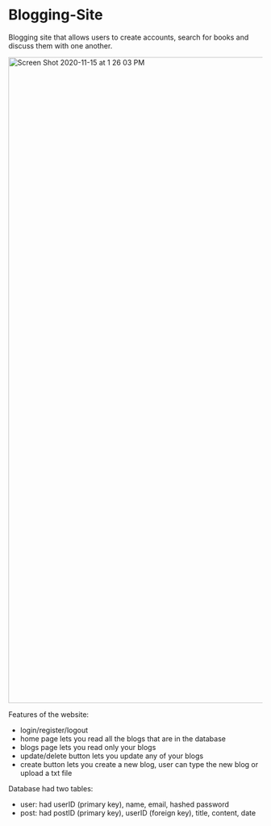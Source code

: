 # Blogging-Site
Blogging site that allows users to create accounts, search for books and discuss them with one another.

<img width="1280" alt="Screen Shot 2020-11-15 at 1 26 03 PM" src="https://user-images.githubusercontent.com/51719874/99193316-32e51500-2746-11eb-86ba-94bf237618ad.png">

Features of the website:

- login/register/logout
- home page lets you read all the blogs that are in the database
- blogs page lets you read only your blogs
- update/delete button lets you update any of your blogs
- create button lets you create a new blog, user can type the new blog or upload a txt file

Database had two tables:
- user: had userID (primary key), name, email, hashed password
- post: had postID (primary key), userID (foreign key), title, content, date

